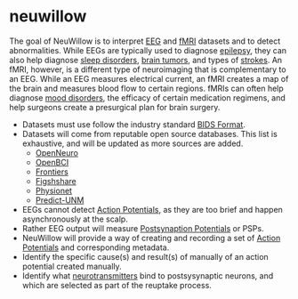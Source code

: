 # neuwillow
The goal of NeuWillow is to interpret [EEG](https://en.wikipedia.org/wiki/Electroencephalography) and [fMRI](https://en.wikipedia.org/wiki/Functional_magnetic_resonance_imaging) datasets and to detect abnormalities. While EEGs are typically used to diagnose [epilepsy](https://en.wikipedia.org/wiki/Epilepsy), they can also help diagnose [sleep disorders](https://en.wikipedia.org/wiki/Sleep_disorder), [brain tumors](https://en.wikipedia.org/wiki/Brain_tumor), and types of [strokes](https://en.wikipedia.org/wiki/Stroke). An fMRI, however, is a different type of neuroimaging that is complementary to an EEG. While an EEG measures electrical current, an fMRI creates a map of the brain and measures blood flow to certain regions. fMRIs can often help diagnose [mood disorders](https://en.wikipedia.org/wiki/Mood_disorder), the efficacy of certain medication regimens, and help surgeons create a presurgical plan for brain surgery.
  - Datasets must use follow the industry standard [BIDS Format](https://bids.neuroimaging.io).
  - Datasets will come from reputable open source databases. This list is exhaustive, and will be updated as more sources are added.
    - [OpenNeuro](https://openneuro.org/)
    - [OpenBCI](https://openbci.com/community/publicly-available-eeg-datasets/)
    - [Frontiers](https://www.frontiersin.org/articles/10.3389/fnins.2021.755817/full)
    - [Figshshare](https://figshare.com/)
    - [Physionet](https://mimic.physionet.org/)
    - [Predict-UNM](http://predict.cs.unm.edu/)
  - EEGs cannot detect [Action Potentials](https://en.wikipedia.org/wiki/Action_potential), as they are too brief and happen asynchronously at the scalp.
  - Rather EEG output will measure [Postsynaption Potentials](https://en.wikipedia.org/wiki/Postsynaptic_potential) or PSPs.
  - NeuWillow will provide a way of creating and recording a set of [Action Potentials](https://en.wikipedia.org/wiki/Action_potential) and corresponding metadata.
  - Identify the specific cause(s) and result(s) of manually of an action potential created manually.
  - Identify what [neurotransmitters](https://en.wikipedia.org/wiki/Neurotransmitter) bind to postsysynaptic neurons, and which are selected as part of the reuptake process.
